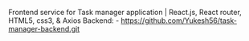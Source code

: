 Frontend service for Task manager application | React.js, React router, HTML5, css3, & Axios
Backend: - https://github.com/Yukesh56/task-manager-backend.git
